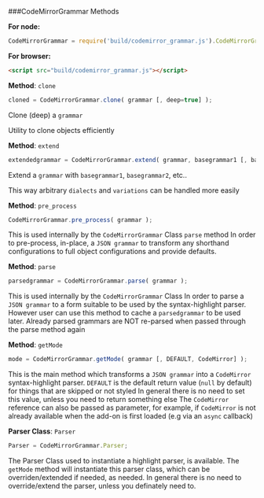

###CodeMirrorGrammar Methods

__For node:__

```javascript
CodeMirrorGrammar = require('build/codemirror_grammar.js').CodeMirrorGrammar;
```

__For browser:__

```html
<script src="build/codemirror_grammar.js"></script>
```




__Method__: `clone`

```javascript
cloned = CodeMirrorGrammar.clone( grammar [, deep=true] );
```

Clone (deep) a `grammar`

Utility to clone objects efficiently
    


__Method__: `extend`

```javascript
extendedgrammar = CodeMirrorGrammar.extend( grammar, basegrammar1 [, basegrammar2, ..] );
```

Extend a `grammar` with `basegrammar1`, `basegrammar2`, etc..

This way arbitrary `dialects` and `variations` can be handled more easily
    


__Method__: `pre_process`

```javascript
CodeMirrorGrammar.pre_process( grammar );
```

This is used internally by the `CodeMirrorGrammar` Class `parse` method
In order to pre-process, in-place, a `JSON grammar` 
to transform any shorthand configurations to full object configurations and provide defaults.
    


__Method__: `parse`

```javascript
parsedgrammar = CodeMirrorGrammar.parse( grammar );
```

This is used internally by the `CodeMirrorGrammar` Class
In order to parse a `JSON grammar` to a form suitable to be used by the syntax-highlight parser.
However user can use this method to cache a `parsedgrammar` to be used later.
Already parsed grammars are NOT re-parsed when passed through the parse method again
    


__Method__: `getMode`

```javascript
mode = CodeMirrorGrammar.getMode( grammar [, DEFAULT, CodeMirror] );
```

This is the main method which transforms a `JSON grammar` into a `CodeMirror` syntax-highlight parser.
`DEFAULT` is the default return value (`null` by default) for things that are skipped or not styled
In general there is no need to set this value, unless you need to return something else
The `CodeMirror` reference can also be passed as parameter, for example,
if `CodeMirror` is not already available when the add-on is first loaded (e.g via an `async` callback)
    


__Parser Class__: `Parser`

```javascript
Parser = CodeMirrorGrammar.Parser;
```

The Parser Class used to instantiate a highlight parser, is available.
The `getMode` method will instantiate this parser class, which can be overriden/extended if needed, as needed.
In general there is no need to override/extend the parser, unless you definately need to.
    